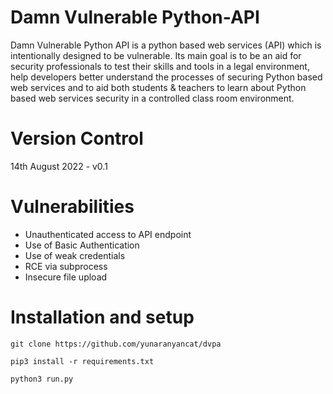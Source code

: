 # Damn Vulnerable Python-API

Damn Vulnerable Python API is a python based web services (API) which is intentionally designed to be vulnerable.
Its main goal is to be an aid for security professionals to test their skills and tools in a legal environment, help developers better understand the processes of securing Python based web services and to aid both students & teachers to learn about Python based web services security in a controlled class room environment.

# Version Control

14th August 2022 - v0.1

# Vulnerabilities

* Unauthenticated access to API endpoint
* Use of Basic Authentication
* Use of weak credentials
* RCE via subprocess
* Insecure file upload

# Installation and setup

```
git clone https://github.com/yunaranyancat/dvpa

pip3 install -r requirements.txt

python3 run.py
```
